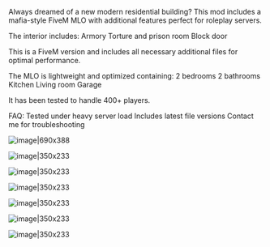 Always dreamed of a new modern residential building? This mod includes a mafia-style FiveM MLO with additional features perfect for roleplay servers.

The interior includes:
Armory
Torture and prison room
Block door

This is a FiveM version and includes all necessary additional files for optimal performance. 

The MLO is lightweight and optimized containing:
2 bedrooms
2 bathrooms
Kitchen
Living room
Garage

It has been tested to handle 400+ players.

FAQ:
Tested under heavy server load
Includes latest file versions
Contact me for troubleshooting

![image|690x388](upload://dW0WzFFVtSjcNJnYtahBO5b2UTV.jpeg)

![image|350x233](upload://a2yMWrPnDZV7EZlgGZfrgXkXsdz.jpeg)

![image|350x233](upload://hlTbcVKOyhEk6KPcIkXvThJmgMw.jpeg)

![image|350x233](upload://q7p14upfrn0FNX3jpMZJBqIWoc3.png)

![image|350x233](upload://qk89wbFOzLkSDpomgDzeYyDroul.jpeg)

![image|350x233](upload://3YPWs3WFVYzaA4hyKBrisHJQW4d.jpeg)

![image|350x233](upload://fYjwiL3J3Ubtaw17ETPnHkOU74r.jpeg)

